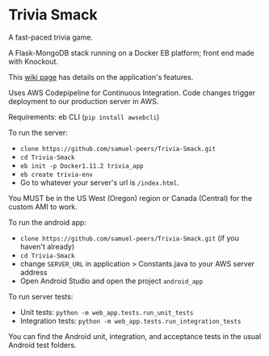 # Trivia Smack
A fast-paced trivia game.

A Flask-MongoDB stack running on a Docker EB platform; front end made with Knockout.

This [wiki page](https://github.com/samuel-peers/Trivia-Smack/wiki/Application-Functionality) has details on the application's features.

Uses AWS Codepipeline for Continuous Integration. Code changes trigger deployment to our production server in AWS.

Requirements: eb CLI (`pip install awsebcli`)

To run the server:
- `clone https://github.com/samuel-peers/Trivia-Smack.git`
- `cd Trivia-Smack`
- `eb init -p Docker1.11.2 trivia_app`
- `eb create trivia-env`
- Go to whatever your server's url is `/index.html`.

You MUST be in the US West (Oregon) region or Canada (Central) for the custom AMI to work.

To run the android app:
- `clone https://github.com/samuel-peers/Trivia-Smack.git` (if you haven't already)
- `cd Trivia-Smack`
- change `SERVER_URL` in application > Constants.java to your AWS server address
- Open Android Studio and open the project `android_app`

To run server tests:
- Unit tests: `python -m web_app.tests.run_unit_tests`
- Integration tests: `python -m web_app.tests.run_integration_tests`

You can find the Android unit, integration, and acceptance tests in the usual Android test folders.
